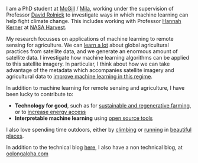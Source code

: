I am a PhD student at [McGill](https://www.mcgill.ca/) / [Mila](https://mila.quebec/), working under the supervision of Professor [David Rolnick](https://davidrolnick.com/) to investigate ways in which machine learning can help fight climate change. This includes working with Professor [Hannah Kerner](https://hannah-rae.github.io/) at [NASA Harvest](https://nasaharvest.org/).

My research focusses on applications of machine learning to remote sensing for agriculture. We can [learn a lot](https://arxiv.org/abs/2006.16866) about global agricultural practices from satellite data, and we generate an enormous amount of satellite data. I investigate how machine learning algorithms can be applied to this satellite imagery. In particular, I think about how we can take advantage of the metadata which accompanies satellite imagery and agricultural data to [improve machine learning in this regime](https://arxiv.org/abs/2202.02124).

In addition to machine learning for remote sensing and agriculture, I have been lucky to contribute to:
* **Technology for good**, such as for [sustainable and regenerative farming](https://www.smallrobotcompany.com/), or to [increase energy access](https://okrasolar.com/)
* **Interpretable machine learning** using [open source tools](https://github.com/slundberg/shap)

I also love spending time outdoors, either by [climbing](https://i2.wp.com/oolongaloha.com/wp-content/uploads/2020/09/1600244370139-1-scaled.jpg?strip=info&w=2000&ssl=1) or [running](https://i0.wp.com/oolongaloha.com/wp-content/uploads/2020/03/DJI_0070-1-scaled.jpg?w=2280&ssl=1) in [beautiful](https://i2.wp.com/oolongaloha.com/wp-content/uploads/2022/01/IMG_20211120_122140.jpg?strip=info&w=1254&ssl=1) [places](https://i2.wp.com/oolongaloha.com/wp-content/uploads/2019/08/IMG_4514.png?w=2280&ssl=1).

In addition to the technical blog [here](/blog), I also have a non technical blog, at [oolongaloha.com](http://oolongaloha.com)
